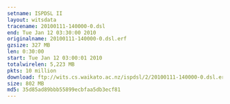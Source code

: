 ```yaml
---
setname: ISPDSL II
layout: witsdata
tracename: 20100111-140000-0.dsl
end: Tue Jan 12 03:30:00 2010
originalname: 20100111-140000-0.dsl.erf
gzsize: 327 MB
len: 0:30:00
start: Tue Jan 12 03:00:01 2010
totalwirelen: 5,223 MB
pkts: 10 million
download: ftp://wits.cs.waikato.ac.nz/ispdsl/2/20100111-140000-0.dsl.erf.gz
size: 802 MB
md5: 35d85ad89bbb55899ecbfaa5db3ecf81
---
```

